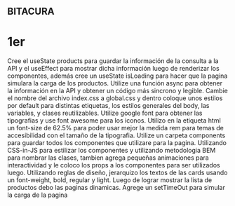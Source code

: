 ## BITACURA

# 1er

Cree el useState products para guardar la información de la consulta a la API y el useEffect para mostrar dicha información luego de renderizar los componentes, además cree un useState isLoading para hacer que la pagina simulara la carga de los productos.
Utilize una función async para obtener la información en la API y obtener un código más sincrono y legible.
Cambie el nombre del archivo index.css a global.css y dentro coloque unos estilos por default para distintas etiquetas, los estilos generales del body, las variables, y clases reutilizables.
Utilize google font para obtener las tipografias y use font awesome para los iconos.
Utilizo en la etiqueta html un font-size de 62.5% para poder usar mejor la medida rem para temas de accesibilidad con el tamaño de la tipografia.
Utilize un carpeta components para guardar todos los componentes que utilizare para la pagina.
Utilizando CSS-in-JS para estilizar los componentes y utilizando metodologia BEM para nombrar las clases, tambien agrega pequeñas animaciones para interactividad y le coloco los props a los componentes para ser utilizados luego.
Utilizando reglas de diseño, jerarquizo los textos de las cards usando un font-weight, bold, regular y light.
Luego de lograr mostrar la lista de productos debo las paginas dinamicas.
Agrege un setTimeOut para simular la carga de la pagina

